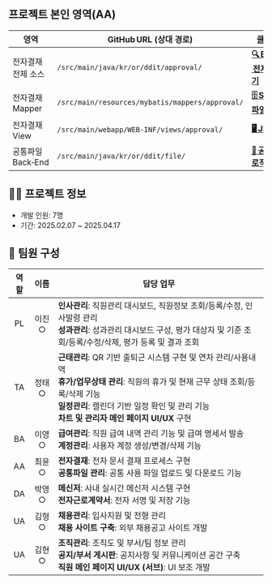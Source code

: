 ## 프로젝트 본인 영역(AA)
| 영역 | GitHub URL (상대 경로) | 클릭 유도 문구 |
| ---- | -------------------- | -------------- |
| 전자결재 전체 소스 | `/src/main/java/kr/or/ddit/approval/` | [**🔍 Back‑End – 전자결재 코드 보기**](./HIG_Project/src/main/java/kr/or/ddit/approval/) |
| 전자결재 Mapper | `/src/main/resources/mybatis/mappers/approval/` | [**🗄 SQL / Mapper 파일**](./HIG_Project/src/main/resources/mybatis/mappers/approval/) |
| 전자결재 View | `/src/main/webapp/WEB-INF/views/approval/` | [**🖥 JSP 화면 구성**](./HIG_Project/src/main/webapp/WEB-INF/views/approval/) |
| 공통파일 Back‑End | `/src/main/java/kr/or/ddit/file/` | [**📂 공통파일 관리 로직**](./HIG_Project/src/main/java/kr/or/ddit/file/) |


## 👨‍💻 프로젝트 정보
- 개발 인원: 7명
- 기간: 2025.02.07 ~ 2025.04.17

## 👥 팀원 구성

| 역할 | 이름   | 담당 업무 |
|:----:|:------:|-----------|
| PL   | 이진○ | **인사관리**: 직원관리 대시보드, 직원정보 조회/등록/수정, 인사발령 관리<br>**성과관리**: 성과관리 대시보드 구성, 평가 대상자 및 기준 조회/등록/수정/삭제, 평가 등록 및 결과 조회 |
| TA   | 정태○ | **근태관리**: QR 기반 출퇴근 시스템 구현 및 연차 관리/사용내역 <br>**휴가/업무상태 관리**: 직원의 휴가 및 현재 근무 상태 조회/등록/삭제 기능<br>**일정관리**: 캘린더 기반 일정 확인 및 관리 기능<br>**차트 및 관리자 메인 페이지 UI/UX** 구현 |
| BA   | 이영○ | **급여관리**: 직원 급여 내역 관리 기능 및 급여 명세서 발송 <br>**계정관리**: 사용자 계정 생성/변경/삭제 기능 |
| AA   | 최윤○ | **전자결재**: 전자 문서 결재 프로세스 구현<br>**공통파일 관리**: 공통 사용 파일 업로드 및 다운로드 기능 |
| DA   | 박영○ | **메신저**: 사내 실시간 메신저 시스템 구현<br>**전자근로계약서**: 전자 서명 및 저장 기능 |
| UA   | 김형○ | **채용관리**: 입사지원 및 전형 관리<br>**채용 사이트 구축**: 외부 채용공고 사이트 개발 |
| UA   | 김현○ | **조직관리**: 조직도 및 부서/팀 정보 관리<br>**공지/부서 게시판**: 공지사항 및 커뮤니케이션 공간 구축<br>**직원 메인 페이지 UI/UX (서브)**: UI 보조 개발 |
